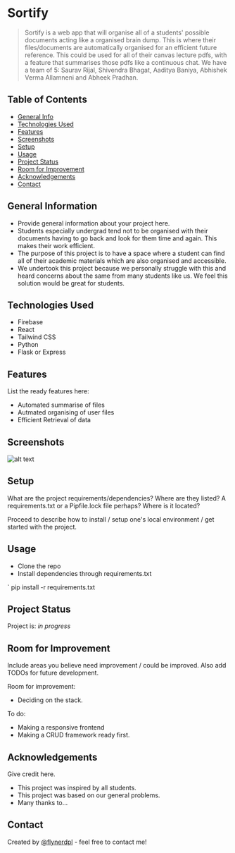# Sortify
> Sortify is a web app that will organise all of a students' possible documents acting like a organised brain dump. This is where their files/documents are automatically organised for an efficient future reference. This could be used for all of their canvas lecture pdfs, with a feature that summarises those pdfs like a 
continuous chat. We have a team of 5: Saurav Rijal, Shivendra Bhagat, Aaditya Baniya, Abhishek Verma Allamneni and Abheek Pradhan.


## Table of Contents
* [General Info](#general-information)
* [Technologies Used](#technologies-used)
* [Features](#features)
* [Screenshots](#screenshots)
* [Setup](#setup)
* [Usage](#usage)
* [Project Status](#project-status)
* [Room for Improvement](#room-for-improvement)
* [Acknowledgements](#acknowledgements)
* [Contact](#contact)
<!-- * [License](#license) -->


## General Information
- Provide general information about your project here.
- Students especially undergrad tend not to be organised with their documents having to go back and look for them time and again. This makes their work efficient. 
- The purpose of this project is to have a space where a student can find all of their academic materials which are also organised and accessible. 
- We undertook this project because we personally struggle with this and heard concerns about the same from many students like us. We feel this solution would be great for students.
<!-- You don't have to answer all the questions - just the ones relevant to your project. -->


## Technologies Used
- Firebase
- React
- Tailwind CSS
- Python
- Flask or Express


## Features
List the ready features here:
- Automated summarise of files
- Autmated organising of user files
- Efficient Retrieval of data


## Screenshots

![alt text](image.png)


## Setup
What are the project requirements/dependencies? Where are they listed? A requirements.txt or a Pipfile.lock file perhaps? Where is it located?

Proceed to describe how to install / setup one's local environment / get started with the project.


## Usage
- Clone the repo
- Install dependencies through requirements.txt

`
    pip install -r requirements.txt


## Project Status
Project is: _in progress_


## Room for Improvement
Include areas you believe need improvement / could be improved. Also add TODOs for future development.

Room for improvement:
- Deciding on the stack.

To do:
- Making a responsive frontend
- Making a CRUD framework ready first.


## Acknowledgements
Give credit here.
- This project was inspired by all students.
- This project was based on our general problems.
- Many thanks to...


## Contact
Created by [@flynerdpl](https://www.flynerd.pl/) - feel free to contact me!


<!-- Optional -->
<!-- ## License -->
<!-- This project is open source and available under the [... License](). -->

<!-- You don't have to include all sections - just the one's relevant to your project -->
